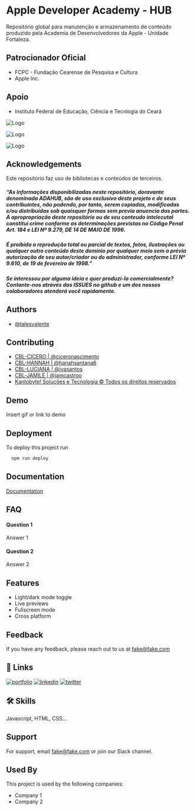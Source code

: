 
# Apple Developer Academy - HUB

Repositório global para manutenção e armazenamento de conteúdo produzido pela Academia de Desenvolvedores da Apple - Unidade Fortaleza. 

## Patrocionador Oficial
- FCPC - Fundação Cearense de Pesquisa e Cultura
- Apple Inc.

## Apoio
- Instituto Federal de Educação, Ciência e Tecnlogia do Ceará

![Logo](https://kantobyte.com.br/arquivos/Imagens/apple-xxl.png)

![Logo](https://fcpc.ufc.br/wp-content/themes/fcpc/assets/images/logo_light.png)

![Logo](https://ifce.edu.br/prpi/documentos-1/semic/2018/logo-vertical-ifce.png/@@images/56f4d129-a7dc-49c6-a533-b2756eef5dca.png)

## Acknowledgements
Este repositório faz uso de bibliotecas e conteúdos de terceiros.

##### “As informações disponibilizadas neste repositório, doravante denominada ADAHUB, são de uso exclusivo deste projeto e de seus contribuintes, não podendo, por tanto, serem copiadas, modificadas e/ou distribuidas sob quaisquer formas sem previa anuencia das partes. A apropropriação deste repositório ou de seu conteudo intelecutal constitui crime conforme as determinações previstas no Código Penal Art. 184 e LEI Nº 9.279, DE 14 DE MAIO DE 1996.


##### É proibida a reprodução total ou parcial de textos, fotos, ilustrações ou qualquer outro conteúdo deste domínio por qualquer meio sem a prévia autorização de seu autor/criador ou do administrador, conforme LEI Nº 9.610, de 19 de fevereiro de 1998.”


##### Se interessou por alguma ideia e quer produzi-la comercialmente? Contante-nos através das ISSUES no github e um dos nossos colaboradores atenderá você rapidamente.

## Authors

- [@talesvalente](https://github.com/talesvalente/Apple-Developer-Academy/tree/cbl-valente)



## Contributing

 - [CBL-CICERO  | @ciceronascimento](https://github.com/talesvalente/Apple-Developer-Academy/tree/CBLCiceroSwift)
 - [CBL-HANNAH  | @hanahsantana6](https://github.com/talesvalente/Apple-Developer-Academy/tree/cbl-hanah)
 - [CBL-LUCIANA | @ivasantos](https://github.com/talesvalente/Apple-Developer-Academy/tree/cbl-luciana)
 - [CBL-JAMILE  | @jamcastroo](https://github.com/talesvalente/Apple-Developer-Academy/tree/cbl-jamile)
 - [Kantobyte! Soluções e Tecnologia © Todos os direitos reservados](https://kantobyte.com.br)


## Demo

Insert gif or link to demo


## Deployment

To deploy this project run

```bash
  npm run deploy
```


## Documentation

[Documentation](https://linktodocumentation)


## FAQ

#### Question 1

Answer 1

#### Question 2

Answer 2


## Features

- Light/dark mode toggle
- Live previews
- Fullscreen mode
- Cross platform


## Feedback

If you have any feedback, please reach out to us at fake@fake.com


## 🔗 Links
[![portfolio](https://img.shields.io/badge/my_portfolio-000?style=for-the-badge&logo=ko-fi&logoColor=white)](https://katherinempeterson.com/)
[![linkedin](https://img.shields.io/badge/linkedin-0A66C2?style=for-the-badge&logo=linkedin&logoColor=white)](https://www.linkedin.com/)
[![twitter](https://img.shields.io/badge/twitter-1DA1F2?style=for-the-badge&logo=twitter&logoColor=white)](https://twitter.com/)


## 🛠 Skills
Javascript, HTML, CSS...


## Support

For support, email fake@fake.com or join our Slack channel.


## Used By

This project is used by the following companies:

- Company 1
- Company 2

